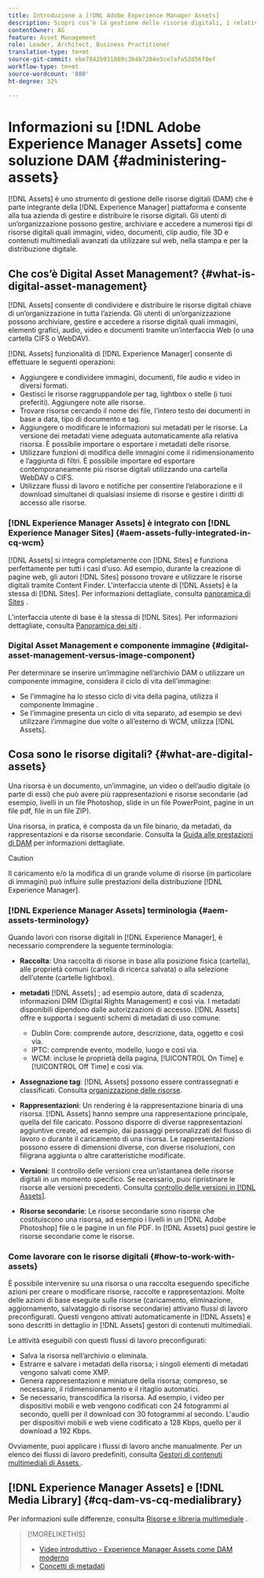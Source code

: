 ```yaml
---
title: Introduzione a [!DNL Adobe Experience Manager Assets]
description: Scopri cos’è la gestione delle risorse digitali, i relativi casi d’uso e l’offerta  [!DNL Adobe Experience Manager Asset] .
contentOwner: AG
feature: Asset Management
role: Leader, Architect, Business Practitioner
translation-type: tm+mt
source-git-commit: ebe7042b931869c3b4b7204e3ce7afa52d56f0ef
workflow-type: tm+mt
source-wordcount: '880'
ht-degree: 32%

---
```



# Informazioni su [!DNL Adobe Experience Manager Assets] come soluzione DAM {#administering-assets}

[!DNL Assets] è uno strumento di gestione delle risorse digitali (DAM) che è parte integrante della  [!DNL Experience Manager] piattaforma e consente alla tua azienda di gestire e distribuire le risorse digitali. Gli utenti di un’organizzazione possono gestire, archiviare e accedere a numerosi tipi di risorse digitali quali immagini, video, documenti, clip audio, file 3D e contenuti multimediali avanzati da utilizzare sul web, nella stampa e per la distribuzione digitale.

## Che cos’è Digital Asset Management? {#what-is-digital-asset-management}

[!DNL Assets] consente di condividere e distribuire le risorse digitali chiave di un’organizzazione in tutta l’azienda. Gli utenti di un’organizzazione possono archiviare, gestire e accedere a risorse digitali quali immagini, elementi grafici, audio, video e documenti tramite un’interfaccia Web (o una cartella CIFS o WebDAV).

[!DNL Assets] funzionalità di  [!DNL Experience Manager] consente di effettuare le seguenti operazioni:

* Aggiungere e condividere immagini, documenti, file audio e video in diversi formati.
* Gestisci le risorse raggruppandole per tag, lightbox o stelle (i tuoi preferiti). Aggiungere note alle risorse.
* Trovare risorse cercando il nome dei file, l’intero testo dei documenti in base a data, tipo di documento e tag.
* Aggiungere o modificare le informazioni sui metadati per le risorse. La versione dei metadati viene adeguata automaticamente alla relativa risorsa. È possibile importare o esportare i metadati delle risorse.
* Utilizzare funzioni di modifica delle immagini come il ridimensionamento e l’aggiunta di filtri. È possibile importare ed esportare contemporaneamente più risorse digitali utilizzando una cartella WebDAV o CIFS.
* Utilizzare flussi di lavoro e notifiche per consentire l’elaborazione e il download simultanei di qualsiasi insieme di risorse e gestire i diritti di accesso alle risorse.

### [!DNL Experience Manager Assets] è integrato con  [!DNL Experience Manager Sites] {#aem-assets-fully-integrated-in-cq-wcm}

[!DNL Assets] si integra completamente con  [!DNL Sites] e funziona perfettamente per tutti i casi d&#39;uso. Ad esempio, durante la creazione di pagine web, gli autori [!DNL Sites] possono trovare e utilizzare le risorse digitali tramite Content Finder. L&#39;interfaccia utente di [!DNL Assets] è la stessa di [!DNL Sites]. Per informazioni dettagliate, consulta [panoramica di Sites](/help/sites-authoring/page-authoring.md) .

L’interfaccia utente di base è la stessa di [!DNL Sites]. Per informazioni dettagliate, consulta [Panoramica dei siti](/help/sites-authoring/page-authoring.md) .

### Digital Asset Management e componente immagine {#digital-asset-management-versus-image-component}

Per determinare se inserire un’immagine nell’archivio DAM o utilizzare un componente immagine, considera il ciclo di vita dell’immagine:

* Se l&#39;immagine ha lo stesso ciclo di vita della pagina, utilizza il componente Immagine .
* Se l’immagine presenta un ciclo di vita separato, ad esempio se devi utilizzare l’immagine due volte o all’esterno di WCM, utilizza [!DNL Assets].

## Cosa sono le risorse digitali? {#what-are-digital-assets}

Una risorsa è un documento, un’immagine, un video o dell’audio digitale (o parte di essi) che può avere più rappresentazioni e risorse secondarie (ad esempio, livelli in un file Photoshop, slide in un file PowerPoint, pagine in un file pdf, file in un file ZIP).

Una risorsa, in pratica, è composta da un file binario, da metadati, da rappresentazioni e da risorse secondarie. Consulta la [Guida alle prestazioni di DAM](/help/sites-deploying/assets-performance-sizing.md) per informazioni dettagliate.

>[!CAUTION]
>
>Il caricamento e/o la modifica di un grande volume di risorse (in particolare di immagini) può influire sulle prestazioni della distribuzione [!DNL Experience Manager].

### [!DNL Experience Manager Assets] terminologia  {#aem-assets-terminology}

Quando lavori con risorse digitali in [!DNL Experience Manager], è necessario comprendere la seguente terminologia:

* **Raccolta**: Una raccolta di risorse in base alla posizione fisica (cartella), alle proprietà comuni (cartella di ricerca salvata) o alla selezione dell’utente (cartelle lightbox).

* **metadati** [!DNL Assets] ; ad esempio autore, data di scadenza, informazioni DRM (Digital Rights Management) e così via. I metadati disponibili dipendono dalle autorizzazioni di accesso. [!DNL Assets] offre e supporta i seguenti schemi di metadati di uso comune:

   * Dublin Core: comprende autore, descrizione, data, oggetto e così via.
   * IPTC: comprende evento, modello, luogo e così via.
   * WCM: incluse le proprietà della pagina, [!UICONTROL On Time] e [!UICONTROL Off Time] e così via.

* **Assegnazione tag**:  [!DNL Assets] possono essere contrassegnati e classificati. Consulta [organizzazione delle risorse](/help/assets/organize-assets.md).

* **Rappresentazioni**: Un rendering è la rappresentazione binaria di una risorsa. [!DNL Assets] hanno sempre una rappresentazione principale, quella del file caricato. Possono disporre di diverse rappresentazioni aggiuntive create, ad esempio, dai passaggi personalizzati del flusso di lavoro o durante il caricamento di una risorsa. Le rappresentazioni possono essere di dimensioni diverse, con diverse risoluzioni, con filigrana aggiunta o altre caratteristiche modificate.

* **Versioni**: Il controllo delle versioni crea un’istantanea delle risorse digitali in un momento specifico. Se necessario, puoi ripristinare le risorse alle versioni precedenti. Consulta [controllo delle versioni in [!DNL Assets]](manage-assets.md#asset-versioning).

* **Risorse secondarie**: Le risorse secondarie sono risorse che costituiscono una risorsa, ad esempio i livelli in un  [!DNL Adobe Photoshop] file o le pagine in un file PDF. In [!DNL Assets] puoi gestire le risorse secondarie come le risorse.

### Come lavorare con le risorse digitali {#how-to-work-with-assets}

È possibile intervenire su una risorsa o una raccolta eseguendo specifiche azioni per creare o modificare risorse, raccolte e rappresentazioni. Molte delle azioni di base eseguite sulle risorse (caricamento, eliminazione, aggiornamento, salvataggio di risorse secondarie) attivano flussi di lavoro preconfigurati. Questi vengono attivati automaticamente in [!DNL Assets] e sono descritti in dettaglio in [!DNL Assets] gestori di contenuti multimediali.

Le attività eseguibili con questi flussi di lavoro preconfigurati:

* Salva la risorsa nell’archivio o eliminala.
* Estrarre e salvare i metadati della risorsa; i singoli elementi di metadati vengono salvati come XMP.
* Genera rappresentazioni e miniature della risorsa; compreso, se necessario, il ridimensionamento e il ritaglio automatici.
* Se necessario, transcodifica la risorsa. Ad esempio, i video per dispositivi mobili e web vengono codificati con 24 fotogrammi al secondo, quelli per il download con 30 fotogrammi al secondo. L&#39;audio per dispositivi mobili e web viene codificato a 128 Kbps, quello per il download a 192 Kbps.

Ovviamente, puoi applicare i flussi di lavoro anche manualmente. Per un elenco dei flussi di lavoro predefiniti, consulta [Gestori di contenuti multimediali di Assets ](media-handlers.md).

## [!DNL Experience Manager Assets] e  [!DNL Media Library] {#cq-dam-vs-cq-medialibrary}

Per informazioni sulle differenze, consulta [Risorse e libreria multimediale](medialibrary.md) .

>[!MORELIKETHIS]
>
>* [Video introduttivo - Experience Manager Assets come DAM moderno](https://www.youtube.com/watch?v=PBwQqZgC-yo)
>* [Concetti di metadati](/help/assets/metadata-concepts.md)

